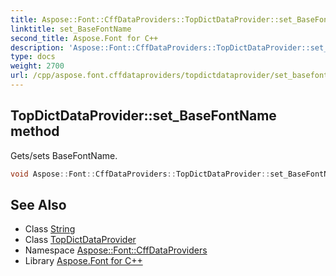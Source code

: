 ```yaml
---
title: Aspose::Font::CffDataProviders::TopDictDataProvider::set_BaseFontName method
linktitle: set_BaseFontName
second_title: Aspose.Font for C++
description: 'Aspose::Font::CffDataProviders::TopDictDataProvider::set_BaseFontName method. Gets/sets BaseFontName in C++.'
type: docs
weight: 2700
url: /cpp/aspose.font.cffdataproviders/topdictdataprovider/set_basefontname/
---
```

## TopDictDataProvider::set_BaseFontName method


Gets/sets BaseFontName.

```cpp
void Aspose::Font::CffDataProviders::TopDictDataProvider::set_BaseFontName(System::String value)
```

## See Also

* Class [String](../../../system/string/)
* Class [TopDictDataProvider](../)
* Namespace [Aspose::Font::CffDataProviders](../../)
* Library [Aspose.Font for C++](../../../)
